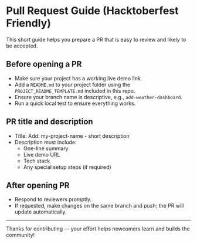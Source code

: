 # Pull Request Guide (Hacktoberfest Friendly)

This short guide helps you prepare a PR that is easy to review and likely to be accepted.

## Before opening a PR

- Make sure your project has a working live demo link.
- Add a `README.md` to your project folder using the `PROJECT_README_TEMPLATE.md` included in this repo.
- Ensure your branch name is descriptive, e.g., `add-weather-dashboard`.
- Run a quick local test to ensure everything works.

## PR title and description

- Title: Add: my-project-name - short description
- Description must include:
  - One-line summary
  - Live demo URL
  - Tech stack
  - Any special setup steps (if required)

## After opening PR

- Respond to reviewers promptly.
- If requested, make changes on the same branch and push; the PR will update automatically.

---

Thanks for contributing — your effort helps newcomers learn and builds the community!

